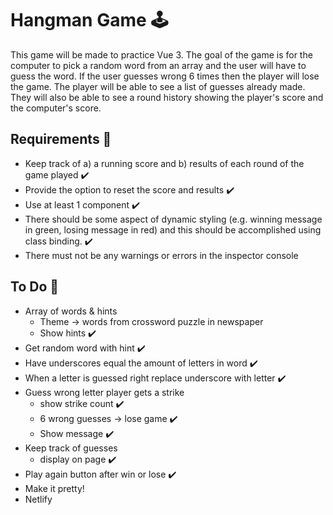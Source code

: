 # Hangman Game 🕹

This game will be made to practice Vue 3. The goal of the game is for the computer to pick a random word from an array and the user will have to guess the word. If the user guesses wrong 6 times then the player will lose the game. The player will be able to see a list of guesses already made. They will also be able to see a round history showing the player's score and the computer's score.

## Requirements 💫
* Keep track of a) a running score and b) results of each round of the game played ✔️
* Provide the option to reset the score and results ✔️
* Use at least 1 component ✔️
* There should be some aspect of dynamic styling (e.g. winning message in green, losing message in red) and this should be accomplished using class binding. ✔️
* There must not be any warnings or errors in the inspector console


## To Do 📌
* Array of words & hints
    * Theme -> words from crossword puzzle in newspaper
    * Show hints ✔️
* Get random word with hint ✔️
* Have underscores equal the amount of letters in word ✔️
* When a letter is guessed right replace underscore with letter ✔️
* Guess wrong letter player gets a strike
    * show strike count ✔️
    * 6 wrong guesses -> lose game ✔️
    * Show message ✔️
* Keep track of guesses
    * display on page ✔️
* Play again button after win or lose ✔️
* Make it pretty!
* Netlify
